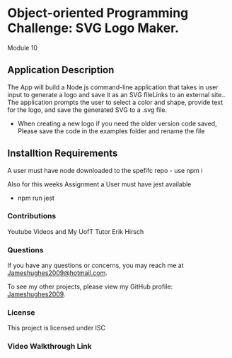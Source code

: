 # Object-oriented Programming Challenge: SVG Logo Maker.
Module 10

## Application Description
The App will build a Node.js command-line application that takes in user input to generate a logo and save it as an SVG fileLinks to an external site.. The application prompts the user to select a color and shape, provide text for the logo, and save the generated SVG to a .svg file.
- When creating a new logo if you need the older version code saved, Please save the code in the examples folder and rename the file

## Installtion Requirements 

A user must have node downloaded to the spefifc repo - use npm i

Also for this weeks Assignment a User must have jest available
- npm run jest

### Contributions
Youtube Videos and My UofT Tutor Erik Hirsch

### Questions

If you have any questions or concerns, you may reach me at Jameshughes2009@hotmail.com.

To see my other projects, please view my GitHub profile: [Jameshughes2009](https://github.com/Jameshughes2009).

### License
This project is licensed under ISC

### Video Walkthrough Link 







